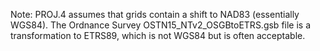 Note: PROJ.4 assumes that grids contain a shift to NAD83 (essentially WGS84).  The Ordnance Survey OSTN15_NTv2_OSGBtoETRS.gsb file is a transformation to ETRS89, which is not WGS84 but is often acceptable.
